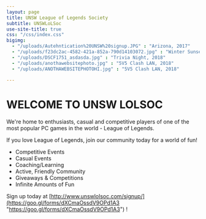 ```yaml
---
layout: page
title: UNSW League of Legends Society
subtitle: UNSWLoLSoc
use-site-title: true
css: "/css/index.css"
bigimg:
  - "/uploads/Autehntication%20UNSW%20signup.JPG" : "Arizona, 2017"
  - "/uploads/f23dc2ac-4582-421a-852a-790d14103072.jpg" : "Winter Sunset, Muskeg, 2017"
  - "/uploads/DSCF1751_asdasda.jpg" : "Trivia Night, 2018"
  - "/uploads/anothawebsitephoto.jpg" : "5V5 Clash LAN, 2018"
  - "/uploads/ANOTHAWEBSITEPHOTOHI.jpg" : "5V5 Clash LAN, 2018"
  
---
```

# WELCOME TO UNSW LOLSOC

We're home to enthusiasts, casual and competitive players of one of the most popular PC games in the world - League of Legends.

If you love League of Legends, join our community today for a world of fun!

* Competitive Events
* Casual Events
* Coaching/Learning
* Active, Friendly Community
* Giveaways & Competitions
* Infinite Amounts of Fun

Sign up today at [http://www.unswlolsoc.com/signup/](https://goo.gl/forms/dXCmaOssdV9OPd1A3 "https://goo.gl/forms/dXCmaOssdV9OPd1A3") !
